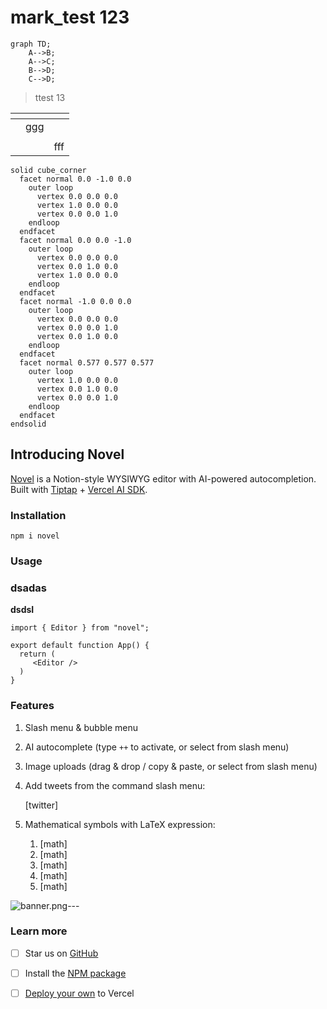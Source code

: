 # mark\_test 123

```mermaid
graph TD;
    A-->B;
    A-->C;
    B-->D;
    C-->D;
```

> ttest 13

<table data-view="cards"><thead><tr><th></th><th></th><th></th></tr></thead><tbody><tr><td></td><td>ggg</td><td></td></tr><tr><td></td><td></td><td></td></tr><tr><td></td><td></td><td>fff</td></tr></tbody></table>

```stl
solid cube_corner
  facet normal 0.0 -1.0 0.0
    outer loop
      vertex 0.0 0.0 0.0
      vertex 1.0 0.0 0.0
      vertex 0.0 0.0 1.0
    endloop
  endfacet
  facet normal 0.0 0.0 -1.0
    outer loop
      vertex 0.0 0.0 0.0
      vertex 0.0 1.0 0.0
      vertex 1.0 0.0 0.0
    endloop
  endfacet
  facet normal -1.0 0.0 0.0
    outer loop
      vertex 0.0 0.0 0.0
      vertex 0.0 0.0 1.0
      vertex 0.0 1.0 0.0
    endloop
  endfacet
  facet normal 0.577 0.577 0.577
    outer loop
      vertex 1.0 0.0 0.0
      vertex 0.0 1.0 0.0
      vertex 0.0 0.0 1.0
    endloop
  endfacet
endsolid
```





## Introducing Novel

[Novel](https://github.com/steven-tey/novel) is a Notion-style WYSIWYG editor with AI-powered autocompletion. Built with [Tiptap](https://tiptap.dev/) + [Vercel AI SDK](https://sdk.vercel.ai/docs).

### Installation

```
npm i novel
```

### Usage

### dsadas

**dsdsI**

```
import { Editor } from "novel";

export default function App() {
  return (
     <Editor />
  )
}
```

### Features

1. Slash menu & bubble menu
2. AI autocomplete (type `++` to activate, or select from slash menu)
3. Image uploads (drag & drop / copy & paste, or select from slash menu) 
4. Add tweets from the command slash menu:

   [twitter]
5. Mathematical symbols with LaTeX expression:
   1. [math]
   2. [math]
   3. [math]
   4. [math]
   5. [math]

![banner.png](https://public.blob.vercel-storage.com/pJrjXbdONOnAeZAZ/banner-2wQk82qTwyVgvlhTW21GIkWgqPGD2C.png "banner.png")---

### Learn more

- [ ] Star us on [GitHub](https://github.com/steven-tey/novel)

- [ ] Install the [NPM package](https://www.npmjs.com/package/novel)

- [ ] [Deploy your own](https://vercel.com/templates/next.js/novel) to Vercel
